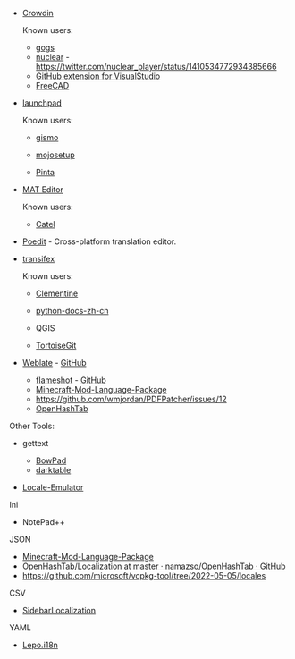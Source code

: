 * [Crowdin](https://crowdin.com/)
  
  Known users:
  
  - [gogs](https://github.com/gogs/gogs/pull/6156/files)
  - [nuclear](https://crowdin.com/project/nuclear) - https://twitter.com/nuclear_player/status/1410534772934385666
  - [GitHub extension for VisualStudio](https://github.com/github/VisualStudio/issues/1858)
  - [FreeCAD](https://github.com/FreeCAD/FreeCAD-translations)

* [launchpad](https://translations.launchpad.net/)
  
  Known users:
  
  - [gismo](https://github.com/gismo/gismo)
  
  - [mojosetup](https://github.com/icculus/mojosetup)
  
  - [Pinta](https://github.com/PintaProject/Pinta)

* [MAT Editor](https://developer.microsoft.com/en-us/windows/downloads/multilingual-app-toolkit/)
  
  Known users:
  
  - [Catel](https://github.com/Catel/Catel)

* [Poedit](https://github.com/vslavik/poedit) - Cross-platform translation editor.

* [transifex](https://www.transifex.com/)
  
  Known users:
  
  - [Clementine](https://github.com/clementine-player/Clementine)
  
  - [python-docs-zh-cn](https://github.com/python/python-docs-zh-cn)
  
  - QGIS
  
  - [TortoiseGit](https://gitlab.com/tortoisegit/tortoisegit/blob/master/Languages/README.txt)

* [Weblate](https://weblate.org/) - [GitHub](https://github.com/WeblateOrg/weblate)
  
  - [flameshot](https://hosted.weblate.org/projects/flameshot/flameshot/) - [GitHub](https://github.com/flameshot-org/flameshot)
  - [Minecraft-Mod-Language-Package](https://github.com/CFPAOrg/Minecraft-Mod-Language-Package)
  - https://github.com/wmjordan/PDFPatcher/issues/12
  - [OpenHashTab](https://github.com/namazso/OpenHashTab)

Other Tools:

- gettext

  - [BowPad](https://github.com/stefankueng/BowPad)
  - [darktable](https://github.com/darktable-org/darktable)

- [Locale-Emulator](https://github.com/xupefei/Locale-Emulator)

Ini

- NotePad++

JSON

- [Minecraft-Mod-Language-Package](https://github.com/CFPAOrg/Minecraft-Mod-Language-Package)
- [OpenHashTab/Localization at master · namazso/OpenHashTab · GitHub](https://github.com/namazso/OpenHashTab/tree/master/Localization)
- https://github.com/microsoft/vcpkg-tool/tree/2022-05-05/locales


CSV

- [SidebarLocalization](https://github.com/ArcadeRenegade/SidebarLocalization)

YAML

- [Lepo.i18n](https://github.com/lepoco/i18n)
